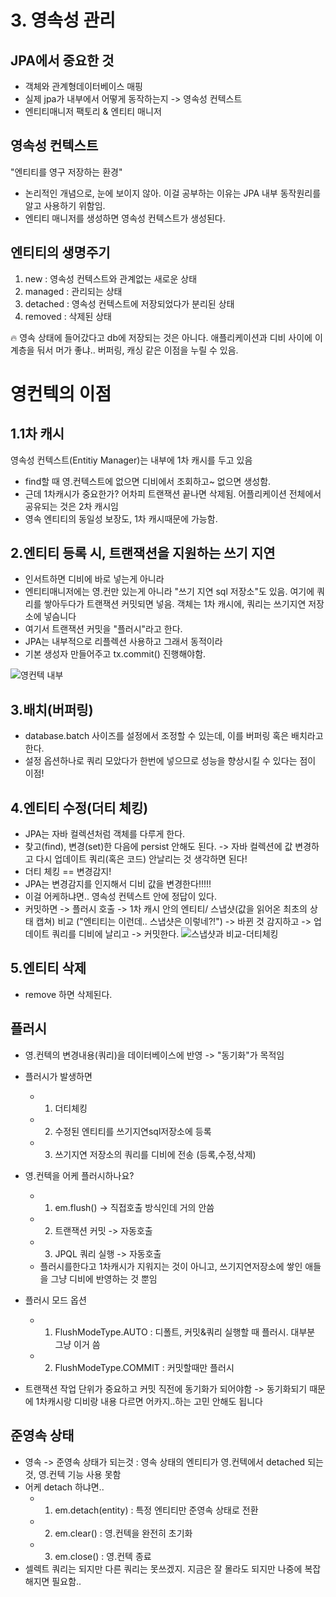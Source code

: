 # 3. 영속성 관리

## JPA에서 중요한 것
- 객체와 관계형데이터베이스 매핑
- 실제 jpa가 내부에서 어떻게 동작하는지 -> 영속성 컨텍스트
- 엔티티매니저 팩토리 & 엔티티 매니저

## 영속성 컨텍스트
"엔티티를 영구 저장하는 환경" 
- 논리적인 개념으로, 눈에 보이지 않아. 이걸 공부하는 이유는 JPA 내부 동작원리를 알고 사용하기 위함임.
- 엔티티 매니저를 생성하면 영속성 컨텍스트가 생성된다.

## 엔티티의 생명주기
1. new : 영속성 컨텍스트와 관계없는 새로운 상태
2. managed : 관리되는 상태
3. detached : 영속성 컨텍스트에 저장되었다가 분리된 상태
4. removed : 삭제된 상태

🔥 영속 상태에 들어갔다고 db에 저장되는 것은 아니다. 애플리케이션과 디비 사이에 이 계층을 둬서 머가 좋냐.. 버퍼링, 캐싱 같은 이점을 누릴 수 있음.

# 영컨텍의 이점
## 1.1차 캐시
영속성 컨텍스트(Entitiy Manager)는 내부에 1차 캐시를 두고 있음
- find할 때 영.컨텍스트에 없으면 디비에서 조회하고~ 없으면 생성함.
- 근데 1차캐시가 중요한가? 어차피 트랜잭션 끝나면 삭제됨. 어플리케이션 전체에서 공유되는 것은 2차 캐시임
- 영속 엔티티의 동일성 보장도, 1차 캐시때문에 가능함.
  
## 2.엔티티 등록 시, 트랜잭션을 지원하는 쓰기 지연
- 인서트하면 디비에 바로 넣는게 아니라
- 엔티티매니저에는 영.컨만 있는게 아니라 "쓰기 지연 sql 저장소"도 있음. 여기에 쿼리를 쌓아두다가 트랜잭션 커밋되면 넣음. 객체는 1차 캐시에, 쿼리는 쓰기지연 저장소에 넣슴니다
- 여기서 트랜잭션 커밋을 "플러시"라고 한다.
- JPA는 내부적으로 리플렉션 사용하고 그래서 동적이라
- 기본 생성자 만들어주고 tx.commit() 진행해야함.

![영컨텍 내부](https://velog.velcdn.com/cloudflare/seungho1216/06fb89f1-62dd-4447-81f0-66d469e0c5b2/%EC%98%81%EC%86%8D%EC%BB%A8%ED%85%8D%EC%8A%A4%ED%8A%B8%EC%A0%84%EC%B2%B4.png)



## 3.배치(버퍼링)
- database.batch 사이즈를 설정에서 조정할 수 있는데, 이를 버퍼링 혹은 배치라고 한다.
- 설정 옵션하나로 쿼리 모았다가 한번에 넣으므로 성능을 향상시킬 수 있다는 점이 이점!

## 4.엔티티 수정(더티 체킹) 
- JPA는 자바 컬렉션처럼 객체를 다루게 한다.
- 찾고(find), 변경(set)한 다음에 persist 안해도 된다. -> 자바 컬렉션에 값 변경하고 다시 업데이트 쿼리(혹은 코드) 안날리는 것 생각하면 된다! 
- 더티 체킹 == 변경감지!
- JPA는 변경감지를 인지해서 디비 값을 변경한다!!!!!
- 이걸 어케하냐면.. 영속성 컨텍스트 안에 정답이 있다.
- 커밋하면 -> 플러시 호출 -> 1차 캐시 안의 엔티티/ 스냅샷(값을 읽어온 최초의 상태 캡쳐) 비교 ("엔티티는 이런데.. 스냅샷은 이렇네?!") -> 바뀐 것 감지하고 -> 업데이트 쿼리를 디비에 날리고 -> 커밋한다.
![스냅샷과 비교-더티체킹](https://velog.velcdn.com/cloudflare/seungho1216/06fb89f1-62dd-4447-81f0-66d469e0c5b2/%EC%98%81%EC%86%8D%EC%BB%A8%ED%85%8D%EC%8A%A4%ED%8A%B8%EC%A0%84%EC%B2%B4.png)

## 5.엔티티 삭제
- remove 하면 삭제된다.
  
## 플러시
- 영.컨텍의 변경내용(쿼리)을 데이터베이스에 반영 -> "동기화"가 목적임
- 플러시가 발생하면 
  - 1. 더티체킹
  - 2. 수정된 엔티티를 쓰기지연sql저장소에 등록
  - 3. 쓰기지연 저장소의 쿼리를 디비에 전송 (등록,수정,삭제)

- 영.컨텍을 어케 플러시하나요?
  - 1. em.flush() -> 직접호출 방식인데 거의 안씀
  - 2. 트랜잭션 커밋 -> 자동호출
  - 3. JPQL 쿼리 실행 -> 자동호출
  - 플러시를한다고 1차캐시가 지워지는 것이 아니고, 쓰기지연저장소에 쌓인 애들을 그냥 디비에 반영하는 것 뿐임

- 플러시 모드 옵션
  - 1. FlushModeType.AUTO : 디폴트, 커밋&쿼리 실행할 때 플러시. 대부분 그냥 이거 씀
  - 2. FlushModeType.COMMIT :  커밋할때만 플러시

- 트랜잭션 작업 단위가 중요하고 커밋 직전에 동기화가 되어야함 -> 동기화되기 때문에 1차캐시랑 디비랑 내용 다르면 어카지..하는 고민 안해도 됩니다

## 준영속 상태
- 영속 -> 준영속 상태가 되는것
  : 영속 상태의 엔티티가 영.컨텍에서 detached 되는 것, 영.컨텍 기능 사용 못함
- 어케 detach 하냐면..
  - 1. em.detach(entity) : 특정 엔티티만 준영속 상태로 전환
  - 2. em.clear() : 영.컨텍을 완전히 초기화
  - 3. em.close() : 영.컨텍 종료
- 셀렉트 쿼리는 되지만 다른 쿼리는 못쓰겠지. 지금은 잘 몰라도 되지만 나중에 복잡해지면 필요함..


